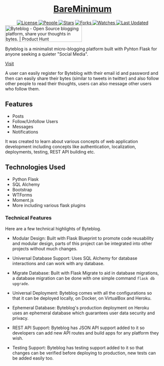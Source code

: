 <div align = "center">

<h1><a href="https://2kabhishek.github.io/Byteblog">BareMinimum</a></h1>

<a href="https://github.com/2KAbhishek/Byteblog/blob/main/LICENSE">
<img alt="License" src="https://img.shields.io/github/license/2kabhishek/Byteblog?style=flat&color=eee&label="> </a>

<a href="https://github.com/2KAbhishek/Byteblog/graphs/contributors">
<img alt="People" src="https://img.shields.io/github/contributors/2kabhishek/Byteblog?style=flat&color=ffaaf2&label=People"> </a>

<a href="https://github.com/2KAbhishek/Byteblog/stargazers">
<img alt="Stars" src="https://img.shields.io/github/stars/2kabhishek/Byteblog?style=flat&color=98c379&label=Stars"></a>

<a href="https://github.com/2KAbhishek/Byteblog/network/members">
<img alt="Forks" src="https://img.shields.io/github/forks/2kabhishek/Byteblog?style=flat&color=66a8e0&label=Forks"> </a>

<a href="https://github.com/2KAbhishek/Byteblog/watchers">
<img alt="Watches" src="https://img.shields.io/github/watchers/2kabhishek/Byteblog?style=flat&color=f5d08b&label=Watches"> </a>

<a href="https://github.com/2KAbhishek/Byteblog/pulse">
<img alt="Last Updated" src="https://img.shields.io/github/last-commit/2kabhishek/Byteblog?style=flat&color=e06c75&label="> </a>

</div>

<a href="https://www.producthunt.com/posts/byteblog?utm_source=badge-featured&utm_medium=badge&utm_souce=badge-byteblog" target="_blank">
  <img src="https://api.producthunt.com/widgets/embed-image/v1/featured.svg?post_id=281145&theme=dark"
       alt="Byteblog - Open Source blogging platform, share your thoughts in bytes. | Product Hunt"
       style="width: 250px; height: 54px;" width="250" height="54" /></a>

Byteblog is a minimalist micro-blogging platform built with Pyhton Flask for anyone seeking a quieter "Social Media".

[Visit](https://byteblog.herokuapp.com)

A user can easily register for Byteblog with their email id and password and then can easily share their bytes (similar to tweets in twitter) and also follow other people to read their thoughts, users can also message other users who follow them.

## Features

- Posts
- Follow/Unfollow Users
- Messages
- Notifications

It was created to learn about various concepts of web application development including concepts like authentication, localization, deployments, testing, REST API building etc.


## Technologies Used

- Python Flask
- SQL Alchemy
- Bootstrap
- WTForms
- Moment.js
- More including various flask plugins

### Technical Features

Here are a few technical highlights of Byteblog.

- Modular Design:
  Built with Flask Blueprint to promote code reusability and modular design, parts of this project can be integrated into other projects without much changes.

- Universal Database Support:
  Uses SQL Alchemy for database interactions and can work with any database.

- Migrate Database:
  Built with Flask Migrate to aid in database migrations, a database migration can be done with one simple command `flask db upgrade`.

- Universal Deployment:
  Byteblog comes with all the configurations so that it can be deployed locally, on Docker, on VirtualBox and Heroku.

- Ephemeral Database:
  Byteblog's production deployment on Heroku uses an ephemeral database which guarantees user data security and privacy.

- REST API Support:
  Byteblog has JSON API support added to it so developers can add new API routes and build apps for any platform they wish.

- Testing Support:
  Byteblog has testing support added to it so that changes can be verified before deploying to production, new tests can be added easily too.
